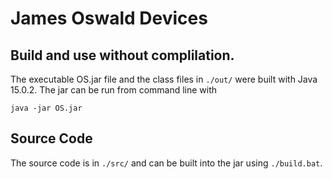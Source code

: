 # James Oswald Devices

## Build and use without complilation. 
The executable OS.jar file and the class files in `./out/` were built with Java 15.0.2. 
The jar can be run from command line with
```
java -jar OS.jar
```

## Source Code
The source code is in `./src/` and can be built into the jar using `./build.bat`.
